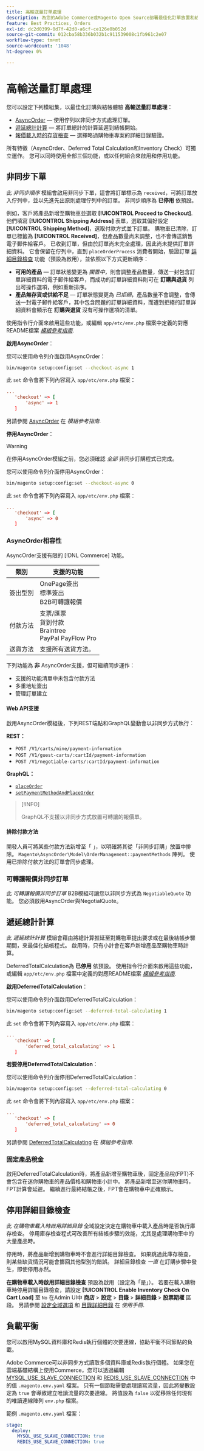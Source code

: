 ```yaml
---
title: 高輸送量訂單處理
description: 為您的Adobe Commerce或Magento Open Source部署最佳化訂單放置和結帳體驗。
feature: Best Practices, Orders
exl-id: dc2d0399-0d7f-42d8-a6cf-ce126e0b052d
source-git-commit: 012cba58b336b032b1c911539008c1fb961c2e07
workflow-type: tm+mt
source-wordcount: '1048'
ht-degree: 0%

---
```


# 高輸送量訂單處理

您可以設定下列模組集，以最佳化訂購與結帳體驗 **高輸送量訂單處理**：

- [AsyncOrder](#asynchronous-order-placement) — 使用佇列以非同步方式處理訂單。
- [遞延總計計算](#deferred-total-calculation) — 將訂單總計的計算延遲到結帳開始。
- [報價載入時的存貨檢查](#disable-inventory-check) — 選擇略過購物車專案的詳細目錄驗證。

所有特徵（AsyncOrder、Deferred Total Calculation和Inventory Check）可獨立運作。 您可以同時使用全部三個功能，或以任何組合來啟用和停用功能。

## 非同步下單

此 _非同步順序_ 模組會啟用非同步下單，這會將訂單標示為 `received`，可將訂單放入佇列中，並以先進先出原則處理佇列中的訂單。 非同步順序為 **已停用** 依預設。

例如，客戶將產品新增至購物車並選取 **[!UICONTROL Proceed to Checkout]**. 他們填寫 **[!UICONTROL Shipping Address]** 表單，選取其偏好設定 **[!UICONTROL Shipping Method]**，選取付款方式並下訂單。 購物車已清除，訂單已標籤為 **[!UICONTROL Received]**，但產品數量尚未調整，也不會傳送銷售電子郵件給客戶。 已收到訂單，但由於訂單尚未完全處理，因此尚未提供訂單詳細資料。 它會保留在佇列中，直到 `placeOrderProcess` 消費者開始，驗證訂單 [詳細目錄檢查](#disable-inventory-check) 功能（預設為啟用），並依照以下方式更新順序：

- **可用的產品** — 訂單狀態變更為 _擱置中_，則會調整產品數量，傳送一封包含訂單詳細資料的電子郵件給客戶，而成功的訂單詳細資料則可在 **訂購與退貨** 列出可操作選項，例如重新排序。
- **產品無存貨或供給不足** — 訂單狀態變更為 _已拒絕_，產品數量不會調整，會傳送一封電子郵件給客戶，其中包含問題的訂單詳細資料，而遭到拒絕的訂單詳細資料會顯示在 **訂購與退貨** 沒有可操作選項的清單。

使用指令行介面來啟用這些功能，或編輯 `app/etc/env.php` 檔案中定義的對應README檔案 [_模組參考指南_][mrg].

**啟用AsyncOrder**：

您可以使用命令列介面啟用AsyncOrder：

```bash
bin/magento setup:config:set --checkout-async 1
```

此 `set` 命令會將下列內容寫入 `app/etc/env.php` 檔案：

```conf
...
   'checkout' => [
       'async' => 1
   ]
```

另請參閱 [AsyncOrder] 在 _模組參考指南_.

**停用AsyncOrder**：

>[!WARNING]
>
>在停用AsyncOrder模組之前，您必須確認 _全部_ 非同步訂購程式已完成。

您可以使用命令列介面停用AsyncOrder：

```bash
bin/magento setup:config:set --checkout-async 0
```

此 `set` 命令會將下列內容寫入 `app/etc/env.php` 檔案：

```conf
...
   'checkout' => [
       'async' => 0
   ]
```

### AsyncOrder相容性

AsyncOrder支援有限的 [!DNL Commerce] 功能。

| 類別 | 支援的功能 |
|------------------|--------------------------------------------------------------------------|
| 簽出型別 | OnePage簽出<br>標準簽出<br>B2B可轉讓報價 |
| 付款方法 | 支票/匯票<br>貨到付款<br>Braintree<br>PayPal PayFlow Pro |
| 送貨方法 | 支援所有送貨方法。 |

下列功能為 **非** AsyncOrder支援，但可繼續同步運作：

- 支援的功能清單中未包含付款方法
- 多重地址簽出
- 管理訂單建立

#### Web API支援

啟用AsyncOrder模組後，下列REST端點和GraphQL變動會以非同步方式執行：

**REST：**

- `POST /V1/carts/mine/payment-information`
- `POST /V1/guest-carts/:cartId/payment-information`
- `POST /V1/negotiable-carts/:cartId/payment-information`

**GraphQL：**

- [`placeOrder`](https://devdocs.magento.com/guides/v2.4/graphql/mutations/place-order.html)
- [`setPaymentMethodAndPlaceOrder`](https://devdocs.magento.com/guides/v2.4/graphql/mutations/set-payment-place-order.html)

>[!INFO]
>
>GraphQL不支援以非同步方式放置可轉讓的報價單。

#### 排除付款方法

開發人員可將某些付款方法新增至「 」，以明確將其從「非同步訂購」放置中排除。 `Magento\AsyncOrder\Model\OrderManagement::paymentMethods` 陣列。 使用已排除付款方法的訂單會同步處理。

### 可轉讓報價非同步訂單

此 _可轉讓報價非同步訂單_ B2B模組可讓您以非同步方式為 `NegotiableQuote` 功能。 您必須啟用AsyncOrder與NegotialQuote。

## 遞延總計計算

此 _遞延總計計算_ 模組會藉由將總計算推延至對購物車提出要求或在最後結帳步驟期間，來最佳化結帳程式。 啟用時，只有小計會在客戶新增產品至購物車時計算。

DeferredTotalCalculation為 **已停用** 依預設。 使用指令行介面來啟用這些功能，或編輯 `app/etc/env.php` 檔案中定義的對應README檔案 [_模組參考指南_][mrg].

**啟用DeferredTotalCalculation**：

您可以使用命令列介面啟用DeferredTotalCalculation：

```bash
bin/magento setup:config:set --deferred-total-calculating 1
```

此 `set` 命令會將下列內容寫入 `app/etc/env.php` 檔案：

```conf
...
   'checkout' => [
       'deferred_total_calculating' => 1
   ]
```

**若要停用DeferredTotalCalculation**：

您可以使用命令列介面停用DeferredTotalCalculation：

```bash
bin/magento setup:config:set --deferred-total-calculating 0
```

此 `set` 命令會將下列內容寫入 `app/etc/env.php` 檔案：

```conf
...
   'checkout' => [
       'deferred_total_calculating' => 0
   ]
```

另請參閱 [DeferredTotalCalculating] 在 _模組參考指南_.

### 固定產品稅金

啟用DeferredTotalCalculation時，將產品新增至購物車後，固定產品稅(FPT)不會包含在迷你購物車的產品價格和購物車小計中。 將產品新增至迷你購物車時，FPT計算會延遲。 繼續進行最終結帳之後，FPT會在購物車中正確顯示。

## 停用詳細目錄檢查

此 _在購物車載入時啟用詳細目錄_ 全域設定決定在購物車中載入產品時是否執行庫存檢查。 停用庫存檢查程式可改善所有結帳步驟的效能，尤其是處理購物車中的大量產品時。

停用時，將產品新增到購物車時不會進行詳細目錄檢查。 如果跳過此庫存檢查，則某些缺貨情況可能會擲回其他型別的錯誤。 詳細目錄檢查 _一直_ 在訂購步驟中發生，即使停用亦然。

**在購物車載入時啟用詳細目錄檢查** 預設為啟用（設定為「是」）。 若要在載入購物車時停用詳細目錄檢查，請設定 **[!UICONTROL Enable Inventory Check On Cart Load]** 至 `No` 在Admin UI中 **商店** > **設定** > **目錄** > **詳細目錄** > **股票期權** 區段。 另請參閱 [設定全域選項][global] 和 [目錄詳細目錄][inventory] 在 _使用手冊_.

## 負載平衡

您可以啟用MySQL資料庫和Redis執行個體的次要連線，協助平衡不同節點的負載。

Adobe Commerce可以非同步方式讀取多個資料庫或Redis執行個體。 如果您在雲端基礎結構上使用Commerce，您可以透過編輯 [MYSQL_USE_SLAVE_CONNECTION](https://devdocs.magento.com/cloud/env/variables-deploy.html#mysql_use_slave_connection) 和 [REDIS_USE_SLAVE_CONNECTION](https://devdocs.magento.com/cloud/env/variables-deploy.html#redis_use_slave_connection) 中的值 `.magento.env.yaml` 檔案。 只有一個節點需要處理讀寫流量，因此將變數設定為 `true` 會導致建立唯讀流量的次要連線。 將值設為 `false` 以從移除任何現有的唯讀連線陣列 `env.php` 檔案。

範例 `.magento.env.yaml` 檔案：

```yaml
stage:
  deploy:
    MYSQL_USE_SLAVE_CONNECTION: true
    REDIS_USE_SLAVE_CONNECTION: true
```

<!-- link definitions -->

[global]: https://experienceleague.adobe.com/docs/commerce-admin/inventory/configuration/global-options.html
[inventory]: https://experienceleague.adobe.com/docs/commerce-admin/inventory/guide-overview.html
[mrg]: https://developer.adobe.com/commerce/php/module-reference/
[AsyncOrder]: https://developer.adobe.com/commerce/php/module-reference/module-async-order/
[DeferredTotalCalculating]: https://developer.adobe.com/commerce/php/module-reference/module-deferred-total-calculating/
